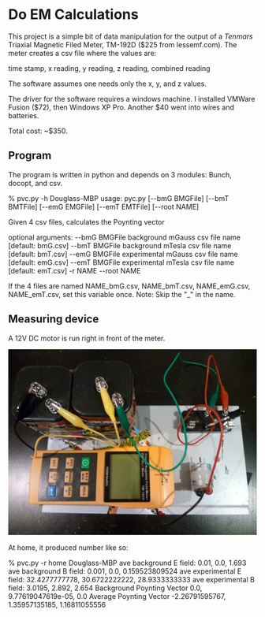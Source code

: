 # Do EM Calculations

This project is a simple bit of data manipulation for the output of a *Tenmars*
Triaxial Magnetic Filed Meter, TM-192D ($225 from lessemf.com). The meter
creates a csv file where the values are:

time stamp, x reading, y reading, z reading, combined reading

The software assumes one needs only the x, y, and z values.

The driver for the software requires a windows machine. I installed VMWare
Fusion ($72), then Windows XP Pro. Another $40 went into wires and batteries.

Total cost: ~$350.

## Program

The program is written in python and depends on 3 modules:
Bunch, docopt, and csv.

% pvc.py -h              Douglass-MBP
usage: pyc.py [--bmG BMGFile] [--bmT BMTFile]
              [--emG EMGFile] [--emT EMTFile] [--root NAME]

Given 4 csv files, calculates the Poynting vector

optional arguments:
    --bmG BMGFile   background mGauss csv file name [default: bmG.csv]
    --bmT BMGFile   background mTesla csv file name [default: bmT.csv]
    --emG BMGFile   experimental mGauss csv file name [default: emG.csv]
    --emT BMGFile   experimental mTesla csv file name [default: emT.csv]
    -r NAME --root NAME

If the 4 files are named NAME_bmG.csv, NAME_bmT.csv,  NAME_emG.csv, NAME_emT.csv, set
this variable once.
Note: Skip the "_" in the name.

## Measuring device

A 12V DC motor is run right in front of the meter.

![motor and meter](images/device_version_2.jpg)

At home, it produced number like so:

% pvc.py -r home         Douglass-MBP
ave background E field: 0.01, 0.0, 1.693
ave background B field: 0.001, 0.0, 0.159523809524
ave experimental E field: 32.4277777778, 30.6722222222, 28.9333333333
ave experimental B field: 3.0195, 2.892, 2.654
Background Poynting Vector
0.0, 9.77619047619e-05, 0.0
Average Poynting Vector
-2.26791595767, 1.35957135185, 1.16811055556

